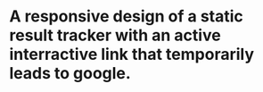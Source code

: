 # A responsive design of a static result tracker with an active interractive link that temporarily leads to google.
